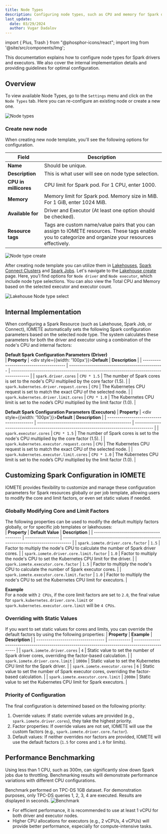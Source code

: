 ```yaml
---
title: Node Types
description: Configuring node types, such as CPU and memory for Spark drivers and executors.
last_update:
  date: 03/29/2024
  author: Vugar Dadalov
---
```


import { Plus, Trash } from "@phosphor-icons/react";
import Img from '@site/src/components/Img';

This documentation explains how to configure node types for Spark drivers and executors. We also cover the internal implementation details and providing guidelines for optimal configuration.

## Overview

To view available Node Types, go to the `Settings` menu and click on the `Node Types` tab. Here you can re-configure an existing node or create a new one.

<Img src="/img/user-guide/node-types/node-types.png" alt="Node types" />

### Create new node

When creating new node template, you'll see the following options for configuration.

| **Field**             | **Description**                                                                                                                                        |
| --------------------- | ------------------------------------------------------------------------------------------------------------------------------------------------------ |
| **Name**              | Should be unique.                                                                                                                                      |
| **Description**       | This is what user will see on node type selection.                                                                                                     |
| **CPU in millicores** | CPU limit for Spark pod. For 1 CPU, enter 1000.                                                                                                        |
| **Memory**            | Memory limit for Spark pod. Memory size in MiB. For 1 GiB, enter 1024 MiB.                                                                             |
| **Available for**     | Driver and Executor (At least one option should be checked).                                                                                           |
| **Resource tags**     | Tags are custom name/value pairs that you can assign to IOMETE resources. These tags enable you to categorize and organize your resources effectively. |

<Img src="/img/user-guide/node-types/node-type-create.png" alt="Node type create" maxWidth="600px"/>

After creating node template you can utilize them in [Lakehouses](./virtual-lakehouses.md), [Spark Connect Clusters](./spark-connect.md) and [Spark Jobs](../developer-guide/spark-job/getting-started.md).
Let's navigate to the [Lakehouse create](./virtual-lakehouses.md#create-a-new-lakehouse) page. Here, you'l find options for `Node driver` and `Node executor`, which include node type selections. You can also view the Total CPU and Memory based on the selected executor and executor count.

<Img src="/img/user-guide/node-types/lakehouse-node-type-select.png" alt="Lakehouse Node type select" maxWidth="600px"/>


## Internal Implementation

When configuring a Spark Resource (such as Lakehouse, Spark Job, or Connect), IOMETE automatically sets the following Spark configuration parameters based on the selected node type. The system calculates these parameters for both the driver and executor using a combination of the node's CPU and internal factors:  

**Default Spark Configuration Parameters (Driver)**  
| **Property**                            | <div style={{width: '100px'}}>**Default**</div> | **Description**                                                                         |
| --------------------------------------- | ----------------------------------------------- | --------------------------------------------------------------------------------------- |
| `spark.driver.cores`                    | `CPU * 1.5`                                     | The number of Spark cores is set to the node's CPU multiplied by the core factor (1.5). |
| `spark.kubernetes.driver.request.cores` | `CPU`                                           | The Kubernetes CPU request is set to match the exact CPU of the selected node.          |
| `spark.kubernetes.driver.limit.cores`   | `CPU * 1.0`                                     | The Kubernetes CPU limit is set to the node’s CPU multiplied by the limit factor (1.0). |

**Default Spark Configuration Parameters (Executors)**
| **Property**                              | <div style={{width: '100px'}}>**Default**</div> | **Description**                                                                         |
| ----------------------------------------- | ----------------------------------------------- | --------------------------------------------------------------------------------------- |
| `spark.executor.cores`                    | `CPU * 1.5`                                     | The number of Spark cores is set to the node's CPU multiplied by the core factor (1.5). |
| `spark.kubernetes.executor.request.cores` | `CPU`                                           | The Kubernetes CPU request is set to match the exact CPU of the selected node.          |
| `spark.kubernetes.executor.limit.cores`   | `CPU * 1.0`                                     | The Kubernetes CPU limit is set to the node’s CPU multiplied by the limit factor (1.0). |


## Customizing Spark Configuration in IOMETE
IOMETE provides flexibility to customize and manage these configuration parameters for Spark resources globally or per job template, allowing users to modify the core and limit factors, or even set static values if needed.

### Globally Modifying Core and Limit Factors

The following properties can be used to modify the default multiply factors globally, or for specific job templates or lakehouses:  
| **Property**                              | **Default Value** | **Description**                                                                    |
| ----------------------------------------- | ----------------- | ---------------------------------------------------------------------------------- |
| `spark.iomete.driver.core.factor`         | `1.5`             | Factor to multiply the node's CPU to calculate the number of Spark driver cores.   |
| `spark.iomete.driver.core.limit.factor`   | `1.0`             | Factor to multiply the node's CPU to set the Kubernetes CPU limit for the driver.  |
| `spark.iomete.executor.core.factor`       | `1.5`             | Factor to multiply the node's CPU to calculate the number of Spark executor cores. |
| `spark.iomete.executor.core.limit.factor` | `1.0`             | Factor to multiply the node's CPU to set the Kubernetes CPU limit for executors.   |

**Example**  
For a node with `2 CPUs`, if the core limit factors are set to `2.0`, the final value for `spark.kubernetes.driver.core.limit` or `spark.kubernetes.executor.core.limit` will be `4 CPUs`.

### Overriding with Static Values

If you want to set static values for cores and limits, you can override the default factors by using the following properties: 
| **Property**                       | **Example** | **Description**                                                                                  |
| ---------------------------------- | ----------- | ------------------------------------------------------------------------------------------------ |
| `spark.iomete.driver.cores`        | `4`         | Static value to set the number of Spark driver cores, overriding the factor-based calculation.   |
| `spark.iomete.driver.core.limit`   | `1000m`     | Static value to set the Kubernetes CPU limit for the Spark driver.                               |
| `spark.iomete.executor.cores`      | `6`         | Static value to set the number of Spark executor cores, overriding the factor-based calculation. |
| `spark.iomete.executor.core.limit` | `2000m`     | Static value to set the Kubernetes CPU limit for Spark executors.                                |

### Priority of Configuration
The final configuration is determined based on the following priority:  
1. Override values: If static override values are provided (e.g., `spark.iomete.driver.cores`), they take the highest priority.
2. Factor properties: If override values are not set, IOMETE will use the custom factors (e.g., `spark.iomete.driver.core.factor`).
3. Default values: If neither overrides nor factors are provided, IOMETE will use the default factors (`1.5` for cores and `1.0` for limits).

## Performance Benchmarking

Using less than 1 CPU, such as 300m, can significantly slow down Spark jobs due to throttling. Benchmarking results will demonstrate performance variations with different CPU configurations.

Benchmark performed on TPC-DS 1GB dataset. For demonstration purposes, only TPC-DS queries 1, 2, 3, 4 are executed. Results are displayed in seconds.
<Img src="/img/user-guide/node-types/bar-graph.png" alt="Benchmark" maxWidth="600px"/>

- For efficient performance, it is recommended to use at least 1 vCPU for both driver and executor nodes.
- Higher CPU allocations for executors (e.g., 2 vCPUs, 4 vCPUs) will provide better performance, especially for compute-intensive tasks.

